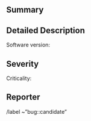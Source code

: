 ## Summary 

<!--
Briefly describe the bug symptoms and consequences.
--> 

## Detailed Description 

<!-- 
Provide all information that is necessary to *reproduce* the bug. This should include 

* The version of the software. 
* Versions of related software, e.g., Roddy version, plugin versions, etc. 
* Java, Groovy, Python, etc. versions 
* Configuration (configuration files) 
* Input
* Command-line 
--> 

Software version: 


<!-- 
Describe what behavior you observed. In particular, include 

* Error messages
* Log files
* Unexpected output (standard output/error, files, file contents, etc.) 

If necessary, also describe the expected behavior. 

The more information you provide, the easier it will be to understand the problem! 

--> 

## Severity 

<!--
Describp the impact of the bug in detail and classify the criticality.

If that is not possible, yet, discuss this with the stakeholders, and then update the information here. 

Use the following criticality levels:

* minor: No impact on the system.
* medium: System may be unusable or produce mildly incorrect results.
* catastrophic: System may produce severely incorrect results or destroy data.
--> 

Criticality:

## Reporter 

<!-- 
Who reported the bug? Add ticket system link or similar, if possible. --> 



<!-- 
Finally, don't change the following (unless you are developer).

This will automatically add a “bug::candidate” label.

A reclassification of bug criticality will happen later.
-->
/label ~”bug::candidate”
